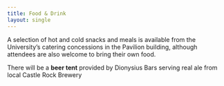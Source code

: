 ```yaml
---
title: Food & Drink
layout: single
---
```


A selection of hot and cold snacks and meals is available from the University’s catering concessions in the Pavilion building, although attendees are also welcome to bring their own food. 

There will be a **beer tent** provided by Dionysius Bars serving real ale from local Castle Rock Brewery

